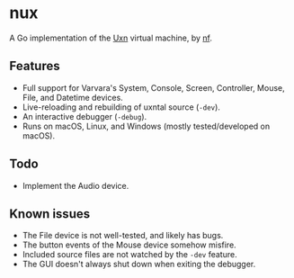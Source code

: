 # nux

A Go implementation of the [Uxn](https://100r.co/site/uxn.html) virtual
machine, by [nf](https://nf.wh3rd.net/).

## Features

- Full support for Varvara's System, Console, Screen,
  Controller, Mouse, File, and Datetime devices.
- Live-reloading and rebuilding of uxntal source (`-dev`).
- An interactive debugger (`-debug`).
- Runs on macOS, Linux, and Windows (mostly tested/developed on macOS).

## Todo

- Implement the Audio device.

## Known issues

- The File device is not well-tested, and likely has bugs.
- The button events of the Mouse device somehow misfire.
- Included source files are not watched by the `-dev` feature.
- The GUI doesn't always shut down when exiting the debugger.

